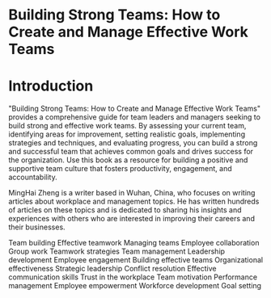 # Building Strong Teams: How to Create and Manage Effective Work Teams

# Introduction

"Building Strong Teams: How to Create and Manage Effective Work Teams" provides a comprehensive guide for team leaders and managers seeking to build strong and effective work teams. By assessing your current team, identifying areas for improvement, setting realistic goals, implementing strategies and techniques, and evaluating progress, you can build a strong and successful team that achieves common goals and drives success for the organization. Use this book as a resource for building a positive and supportive team culture that fosters productivity, engagement, and accountability.

MingHai Zheng is a writer based in Wuhan, China, who focuses on writing articles about workplace and management topics. He has written hundreds of articles on these topics and is dedicated to sharing his insights and experiences with others who are interested in improving their careers and their businesses.


Team building
Effective teamwork
Managing teams
Employee collaboration
Group work
Teamwork strategies
Team management
Leadership development
Employee engagement
Building effective teams
Organizational effectiveness
Strategic leadership
Conflict resolution
Effective communication skills
Trust in the workplace
Team motivation
Performance management
Employee empowerment
Workforce development
Goal setting
